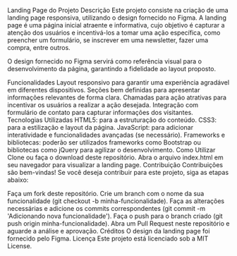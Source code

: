 Landing Page do Projeto
Descrição
Este projeto consiste na criação de uma landing page responsiva, utilizando o design fornecido no Figma. A landing page é uma página inicial atraente e informativa, cujo objetivo é capturar a atenção dos usuários e incentivá-los a tomar uma ação específica, como preencher um formulário, se inscrever em uma newsletter, fazer uma compra, entre outros.

O design fornecido no Figma servirá como referência visual para o desenvolvimento da página, garantindo a fidelidade ao layout proposto.

Funcionalidades
Layout responsivo para garantir uma experiência agradável em diferentes dispositivos.
Seções bem definidas para apresentar informações relevantes de forma clara.
Chamadas para ação atrativas para incentivar os usuários a realizar a ação desejada.
Integração com formulário de contato para capturar informações dos visitantes.
Tecnologias Utilizadas
HTML5: para a estruturação do conteúdo.
CSS3: para a estilização e layout da página.
JavaScript: para adicionar interatividade e funcionalidades avançadas (se necessário).
Frameworks e bibliotecas: poderão ser utilizados frameworks como Bootstrap ou bibliotecas como jQuery para agilizar o desenvolvimento.
Como Utilizar
Clone ou faça o download deste repositório.
Abra o arquivo index.html em seu navegador para visualizar a landing page.
Contribuição
Contribuições são bem-vindas! Se você deseja contribuir para este projeto, siga as etapas abaixo:

Faça um fork deste repositório.
Crie um branch com o nome da sua funcionalidade (git checkout -b minha-funcionalidade).
Faça as alterações necessárias e adicione os commits correspondentes (git commit -m 'Adicionando nova funcionalidade').
Faça o push para o branch criado (git push origin minha-funcionalidade).
Abra um Pull Request neste repositório e aguarde a análise e aprovação.
Créditos
O design da landing page foi fornecido pelo Figma.
Licença
Este projeto está licenciado sob a MIT License.
